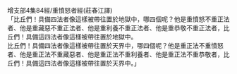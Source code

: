 增支部4集84經/重憤怒者經(莊春江譯)  
「比丘們！具備四法者像這樣被帶往置於地獄中，哪四個呢？他是重憤怒不重正法者、他是重藏惡不重正法者、他是重利養不重正法者、他是重恭敬不重正法者，比丘們！具備這四法者像這樣被帶往置於地獄中。  
比丘們！具備四法者像這樣被帶往置於天界中，哪四個呢？他是重正法不重憤怒者、他是重正法不重藏惡者、他是重正法不重利養者、他是重正法不重恭敬者，比丘們！具備這四法者像這樣被帶往置於天界中。」  
  
  
